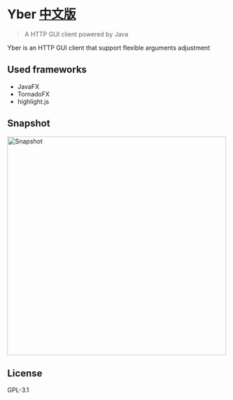 # Yber [中文版](README-zh_CN.md)

> A HTTP GUI client powered by Java

Yber is an HTTP GUI client that support flexible arguments adjustment

## Used frameworks

- JavaFX
- TornadoFX
- highlight.js

## Snapshot

<img src="https://baijifeilong.github.io/images/20170924-yber-1.png" alt="Snapshot" width="500px"/>

## License

GPL-3.1
